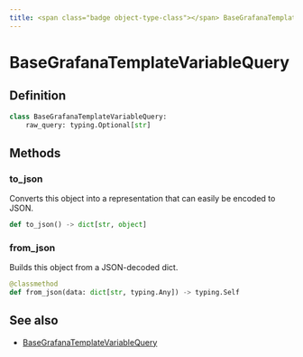 ```yaml
---
title: <span class="badge object-type-class"></span> BaseGrafanaTemplateVariableQuery
---
```

# <span class="badge object-type-class"></span> BaseGrafanaTemplateVariableQuery

## Definition

```python
class BaseGrafanaTemplateVariableQuery:
    raw_query: typing.Optional[str]
```
## Methods

### <span class="badge object-method"></span> to_json

Converts this object into a representation that can easily be encoded to JSON.

```python
def to_json() -> dict[str, object]
```

### <span class="badge object-method"></span> from_json

Builds this object from a JSON-decoded dict.

```python
@classmethod
def from_json(data: dict[str, typing.Any]) -> typing.Self
```

## See also

 * <span class="badge builder"></span> [BaseGrafanaTemplateVariableQuery](./builder-BaseGrafanaTemplateVariableQuery.md)
